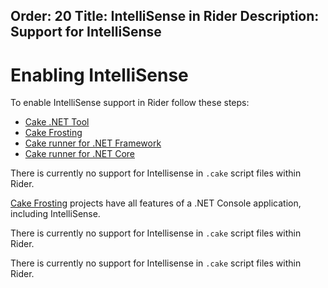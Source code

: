 Order: 20
Title: IntelliSense in Rider
Description: Support for IntelliSense
---

# Enabling IntelliSense

To enable IntelliSense support in Rider follow these steps:

<ul class="nav nav-tabs">
    <li class="active"><a data-toggle="tab" href="#tool2">Cake .NET Tool</a></li>
    <li><a data-toggle="tab" href="#frosting2">Cake Frosting</a></li>
    <li><a data-toggle="tab" href="#netfx2">Cake runner for .NET Framework</a></li>
    <li><a data-toggle="tab" href="#core2">Cake runner for .NET Core</a></li>
</ul>

<div class="tab-content">
    <div id="tool2" class="tab-pane fade in active">
        <p>
            There is currently no support for Intellisense in <code>.cake</code> script files within Rider.
        </p>
    </div>
    <div id="frosting2" class="tab-pane fade">
        <p>
            <a href="/docs/running-builds/runners/cake-frosting">Cake Frosting</a> projects have all features of a .NET Console application, including IntelliSense.
        </p>
    </div>
    <div id="netfx2" class="tab-pane fade">
        <p>
            There is currently no support for Intellisense in <code>.cake</code> script files within Rider.
        </p>
    </div>
    <div id="core2" class="tab-pane fade">
        <p>
            There is currently no support for Intellisense in <code>.cake</code> script files within Rider.
        </p>
    </div>
</div>